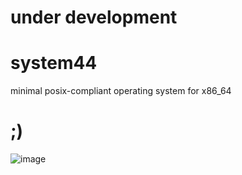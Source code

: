# under development

# system44
minimal posix-compliant operating system for x86_64

# ;)
![image](https://www.openbsd.org/images/lemote.jpg)
